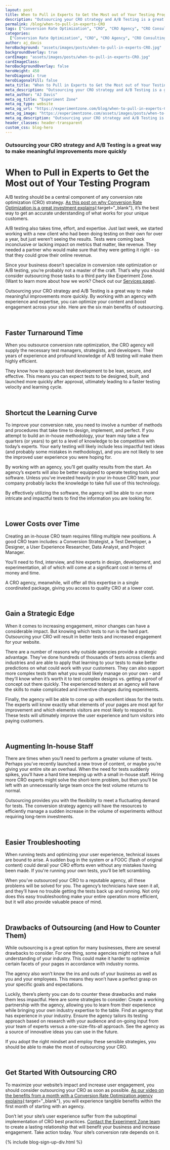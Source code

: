 ```yaml
---
layout: post
title: When to Pull in Experts to Get the Most out of Your Testing Program
description: "Outsourcing your CRO strategy and A/B Testing is a great way to make meaningful improvements more quickly."
permalink: /blog/when-to-pull-in-experts-CRO
tags: ["Conversion Rate Optimization", "CRO", "CRO Agency", "CRO Consulting"]
categories:
  ["Conversion Rate Optimization", "CRO", "CRO Agency", "CRO Consulting"]
author: aj_davis
heroBackground: "assets/images/posts/when-to-pull-in-experts-CRO.jpg"
backgroundOverlay: true
cardImage: "assets/images/posts/when-to-pull-in-experts-CRO.jpg"
cardImageClass:
heroBackgroundOverlay: false
heroHeight: 450
heroDiagonal: true
heroDiagonalFill: false
meta_title: "When to Pull in Experts to Get the Most out of Your Testing Program"
meta_description: "Outsourcing your CRO strategy and A/B Testing is a great way to make meaningful improvements more quickly."
meta_author: "AJ Davis"
meta_og_title: "Experiment Zone"
meta_og_type: website
meta_og_url: "https://experimentzone.com/blog/when-to-pull-in-experts-CRO"
meta_og_image: "https://experimentzone.com/assets/images/posts/when-to-pull-in-experts-CRO.jpg"
meta_og_description: "Outsourcing your CRO strategy and A/B Testing is a great way to make meaningful improvements more quickly."
header_classes: header-transparent
custom_css: blog-hero
---
```


<style>@media (min-width: 768px) {.hero-image .hero-text h1 {font-size: 3.5rem}} .hero-image .hero-text h1 {font-size: 2.7rem;}</style>

### Outsourcing your CRO strategy and A/B Testing is a great way to make meaningful improvements more quickly

# When to Pull in Experts to Get the Most out of Your Testing Program

A/B testing should be a central component of any conversion rate optimization (CRO) strategy. [As this post on why Conversion Rate Optimization is a great investment explains](https://experimentzone.com/blog/CRO-ecommerce-business){:target="\_blank"}, it’s the best way to get an accurate understanding of what works for your unique customers.

A/B testing also takes time, effort, and expertise. Just last week, we started working with a new client who had been doing testing on their own for over a year, but just weren’t seeing the results. Tests were coming back inconclusive or lacking impact on metrics that matter, like revenue. They needed a partner who would make sure that they were getting it right - so that they could grow their online revenue.

Since your business doesn’t specialize in conversion rate optimization or A/B testing, you’re probably not a master of the craft. That’s why you should consider outsourcing those tasks to a third party like Experiment Zone. (Want to learn more about how we work? Check out our [Services page](https://experimentzone.com/services/)).

Outsourcing your CRO strategy and A/B Testing is a great way to make meaningful improvements more quickly. By working with an agency with experience and expertise, you can optimize your content and boost engagement across your site. Here are the six main benefits of outsourcing.

<br />

## Faster Turnaround Time

When you outsource conversion rate optimization, the CRO agency will supply the necessary test managers, strategists, and developers. Their years of experience and profound knowledge of A/B testing will make them highly efficient.

They know how to approach test development to be lean, secure, and effective. This means you can expect tests to be designed, built, and launched more quickly after approval, ultimately leading to a faster testing velocity and learning cycle.

<br />

## Shortcut the Learning Curve

To improve your conversion rate, you need to involve a number of methods and procedures that take time to design, implement, and perfect. If you attempt to build an in-house methodology, your team may take a few quarters (or years) to get to a level of knowledge to be competitive with today’s experts. Your early testing will likely include less impactful test ideas (and probably some mistakes in methodology), and you are not likely to see the improved user experience you were hoping for.

By working with an agency, you’ll get quality results from the start. An agency’s experts will also be better equipped to operate testing tools and software. Unless you’ve invested heavily in your in-house CRO team, your company probably lacks the knowledge to take full use of this technology.

By effectively utilizing the software, the agency will be able to run more intricate and impactful tests to find the information you are looking for.

<br>

## Lower Costs over Time

Creating an in-house CRO team requires filling multiple new positions. A good CRO team includes: a Conversion Strategist, a Test Developer, a Designer, a User Experience Researcher, Data Analyst, and Project Manager.

You’ll need to find, interview, and hire experts in design, development, and experimentation, all of which will come at a significant cost in terms of money and time.

A CRO agency, meanwhile, will offer all this expertise in a single coordinated package, giving you access to quality CRO at a lower cost.

<br>

## Gain a Strategic Edge

When it comes to increasing engagement, minor changes can have a considerable impact. But knowing which tests to run is the hard part. Outsourcing your CRO will result in better tests and increased engagement for your website.

There are a number of reasons why outside agencies provide a strategic advantage. They’ve done hundreds of thousands of tests across clients and industries and are able to apply that learning to your tests to make better predictions on what could work with your customers. They can also support more complex tests than what you would likely manage on your own - and they’ll know when it’s worth it to test complex designs vs. getting a proof of concept out there quickly. The experienced testers at an agency will have the skills to make complicated and inventive changes during experiments.

Finally, the agency will be able to come up with excellent ideas for the tests. The experts will know exactly what elements of your pages are most apt for improvement and which elements visitors are most likely to respond to. These tests will ultimately improve the user experience and turn visitors into paying customers.

<br>

## Augmenting In-house Staff

There are times when you’ll need to perform a greater volume of tests. Perhaps you’ve recently launched a new trove of content, or maybe you’re giving your entire site an overhaul. When the need for tests suddenly spikes, you’ll have a hard time keeping up with a small in-house staff. Hiring more CRO experts might solve the short-term problem, but then you’ll be left with an unnecessarily large team once the test volume returns to normal.

Outsourcing provides you with the flexibility to meet a fluctuating demand for tests. The conversion strategy agency will have the resources to efficiently manage a sudden increase in the volume of experiments without requiring long-term investments.

<br>

## Easier Troubleshooting

When running tests and optimizing your user experience, technical issues are bound to arise. A sudden bug in the system or a FOOC (flash of original content) could derail your CRO efforts even without any mistakes having been made. If you're running your own tests, you’ll be left scrambling.

When you’ve outsourced your CRO to a reputable agency, all these problems will be solved for you. The agency’s technicians have seen it all, and they’ll have no trouble getting the tests back up and running. Not only does this easy troubleshooting make your entire operation more efficient, but it will also provide valuable peace of mind.

<br>

## Drawbacks of Outsourcing (and How to Counter Them)

While outsourcing is a great option for many businesses, there are several drawbacks to consider. For one thing, some agencies might not have a full understanding of your industry. This could make it harder to optimize certain facets of your pages in accordance with industry norms.

The agency also won’t know the ins and outs of your business as well as you and your employees. This means they won’t have a perfect grasp on your specific goals and expectations.

Luckily, there’s plenty you can do to counter these drawbacks and make them less impactful. Here are some strategies to consider:
Create a working partnership with the agency, allowing you to learn from their experience while bringing your own industry expertise to the table.
Find an agency that has experience in your industry.
Ensure the agency tailors its testing approach based on research with your audience and on-going input from your team of experts versus a one-size-fits-all approach.
See the agency as a source of innovative ideas you can use in the future.

If you adopt the right mindset and employ these sensible strategies, you should be able to make the most of outsourcing your CRO.

<br>

## Get Started With Outsourcing CRO

To maximize your website’s impact and increase user engagement, you should consider outsourcing your CRO as soon as possible. [As our video on the benefits from a month with a Conversion Rate Optimization agency explains](https://www.youtube.com/watch?v=mx3Ex7LjPqA){:target="\_blank"}, you will experience tangible benefits within the first month of starting with an agency.

Don’t let your site’s user experience suffer from the suboptimal implementation of CRO best practices. [Contact the Experiment Zone team](https://experimentzone.com/services/optimization-strategy-and-testing/.) to create a lasting relationship that will benefit your business and increase engagement. Take action today. Your site’s conversion rate depends on it.

{% include blog-sign-up-div.html %}
